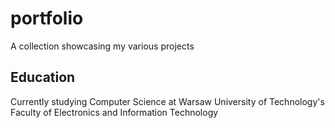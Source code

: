 # portfolio
A collection showcasing my various projects


## Education
Currently studying Computer Science at Warsaw University of Technology's Faculty of Electronics and Information Technology


